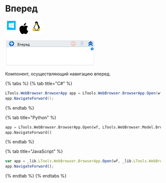 # Вперед

![](<../../../.gitbook/assets/image (100) (1) (1) (1) (1) (2) (18).png>)

![](<../../../.gitbook/assets/image (267).png>)

Компонент, осуществляющий навигацию вперед.

{% tabs %}
{% tab title="C#" %}
```csharp
LTools.WebBrowser.BrowserApp app = LTools.WebBrowser.BrowserApp.Open(wf, LTools.WebBrowser.Model.BrowserTypes.IE);
app.NavigateForward();
```
{% endtab %}

{% tab title="Python" %}
```python
app = LTools.WebBrowser.BrowserApp.Open(wf, LTools.WebBrowser.Model.BrowserTypes.IE)
app.NavigateForward()
```
{% endtab %}

{% tab title="JavaScript" %}
```javascript
var app = _lib.LTools.WebBrowser.BrowserApp.Open(wf, _lib.LTools.WebBrowser.Model.BrowserTypes.IE);
app.NavigateForward();
```
{% endtab %}
{% endtabs %}
